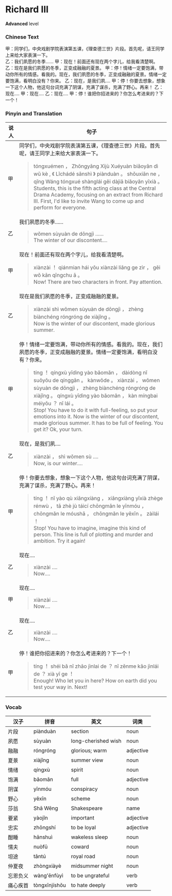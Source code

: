 # Richard III
**Advanced** level
### Chinese Text
甲：同学们，中央戏剧学院表演第五课，《理查德三世》片段。首先呢，请王同学上来给大家表演一下。<br />乙：我们夙愿的冬季......
甲：现在！前面还有现在两个字儿，给我看清楚啊。
乙：现在是我们夙愿的冬季，正变成融融的夏景。
甲：停！情绪一定要饱满，带动你所有的情感。看我的。现在，我们夙愿的冬季，正变成融融的夏景。情绪一定要饱满，看明白没有？你来。
乙：现在，是我们夙....
甲：停！你要去想象，想象一下这个人物，他这句台词充满了阴谋，充满了谋杀，充满了野心。再来！
乙：现在....
甲：现在....
乙：现在....
甲：停！谁把你招进来的？你怎么考进来的？下一个！

### Pinyin and Translation
|说人|句子|
|----|----|
|甲|同学们，中央戏剧学院表演第五课，《理查德三世》片段。首先呢，请王同学上来给大家表演一下。<blockquote>tóngxuémen ， Zhōngyāng Xìjù Xuéyuàn biǎoyǎn dì wǔ kè , 《 Lǐchádé sānshì 》 piànduàn 。 shǒuxiān ne ， qǐng Wáng tóngxué shànglái gěi dàjiā biǎoyǎn yīxià 。<br />Students, this is the fifth acting class at the Central Drama Academy, focusing on an extract from Richard III. First, I'd like to invite Wang to come up and perform for everyone.</blockquote>|
|乙|我们夙愿的冬季......<blockquote>wǒmen sùyuàn de dōngjì ......<br />The winter of our discontent....</blockquote>|
|甲|现在！前面还有现在两个字儿，给我看清楚啊。<blockquote>xiànzài ！ qiánmian hái yǒu xiànzài liǎng ge zìr ， gěi wǒ kān qīngchu ā 。<br />Now! There are two characters in front. Pay attention.</blockquote>|
|乙|现在是我们夙愿的冬季，正变成融融的夏景。<blockquote>xiànzài shì wǒmen sùyuàn de dōngjì ， zhèng biànchéng róngróng de xiàjǐng 。<br />Now is the winter of our discontent, made glorious summer.</blockquote>|
|甲|停！情绪一定要饱满，带动你所有的情感。看我的。现在，我们夙愿的冬季，正变成融融的夏景。情绪一定要饱满，看明白没有？你来。<blockquote>tíng ！ qíngxù yīdìng yào bǎomǎn ， dàidòng nǐ suǒyǒu de qínggǎn 。 kànwǒde 。 xiànzài ， wǒmen sùyuàn de dōngjì ， zhèng biànchéng róngróng de xiàjǐng 。 qíngxù yīdìng yào bǎomǎn ， kàn míngbai méiyǒu ？ nǐ lái 。<br />Stop! You have to do it with full-feeling, so put your emotions into it. Now is the winter of our discontent, made glorious summer. It has to be full of feeling. You get it? Ok, your turn.</blockquote>|
|乙|现在，是我们夙....<blockquote>xiànzài ， shì wǒmen sù ....<br />Now, is our winter....</blockquote>|
|甲|停！你要去想象，想象一下这个人物，他这句台词充满了阴谋，充满了谋杀，充满了野心。再来！<blockquote>tíng ！ nǐ yào qù xiǎngxiàng ， xiǎngxiàng  yīxià zhège rénwù ， tā zhè jù táicí chōngmǎn le yīnmóu ， chōngmǎn le móushā ， chōngmǎn le yěxīn 。 zàilái ！<br />Stop! You have to imagine, imagine this kind of person. This line is full of plotting and murder and ambition. Try it again!</blockquote>|
|乙|现在....<blockquote>xiànzài ....<br />Now....</blockquote>|
|甲|现在....<blockquote>xiànzài ....<br />Now....</blockquote>|
|乙|现在....<blockquote>xiànzài ....<br />Now....</blockquote>|
|甲|停！谁把你招进来的？你怎么考进来的？下一个！<blockquote>tíng ！ shéi bǎ nǐ zhāo jìnlai de ？ nǐ zěnme kǎo jìnlái de ？ xià yī ge ！<br />Enough! Who let you in here? How on earth did you test your way in. Next!</blockquote>|
### Vocab
|汉子|拼音|英文|词类|
|----|----|----|----|
|片段|piànduàn|section|noun|
|夙愿|sùyuàn|long-cherished wish|noun|
|融融|róngróng|glorious; warm|adjective|
|夏景|xiàjǐng|summer view|noun|
|情绪|qíngxù|spirit|noun|
|饱满|bǎomǎn|full|adjective|
|阴谋|yīnmóu|conspiracy|noun|
|野心|yěxīn|scheme|noun|
|莎翁|Shā Wēng|Shakespeare|name|
|要紧|yàojǐn|important|adjective|
|忠实|zhōngshí|to be loyal|adjective|
|酣睡|hānshuì|wakeless sleep|noun|
|懦夫|nuòfū|coward|noun|
|坦途|tǎntú|royal road|noun|
|仲夏夜|zhòngxiàyè|midsummer night|noun|
|忘恩负义|wàng'ēnfùyì|to be ungrateful|verb|
|痛心疾首|tòngxīnjíshǒu|to hate deeply|verb|